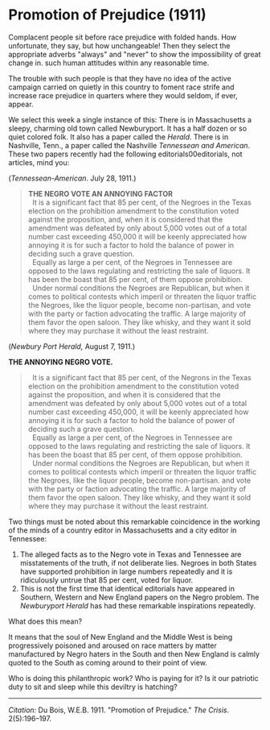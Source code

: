 
<!--
title:   Promotion of Prejudice
author:  Du Bois, W.E.B.
journal: The Crisis
year:    1911
volume:  2
issue: 5
pages: 196-197
-->

# Promotion of Prejudice (1911)

Complacent people sit before
race prejudice with folded hands. How unfortunate, they say, but how unchangeable! Then they select the appropriate adverbs "always" and "never" to show the impossibility of great change in. such human attitudes within any reasonable time.

The trouble with such people is that they have no idea of the active campaign carried on quietly in this country to foment race strife and increase race prejudice in quarters where they would seldom, if ever, appear.

We select this week a single instance of this: There is in Massachusetts a sleepy, charming old town called Newburyport. It has a half dozen or so quiet colored folk. It also has a paper called the *Herald*. There is in Nashville, Tenn., a paper called the Nashville *Tennessean and American*. These two papers recently had the following editorials00editorials, not articles, mind you:

(*Tennessean-American*. July 28, 1911.)

> **THE NEGRO VOTE AN ANNOYING FACTOR**   
> &nbsp;
> It is a significant fact that 85 per cent, of the Negroes in the Texas election on the prohibition
amendment to the constitution voted against the proposition, and, when it is considered that the amendment was defeated by only about 5,000 votes out of a total number cast exceeding 450,000 it will be keenly appreciated how annoying it is for such a factor to hold the balance of power in deciding such a grave question.   
> &nbsp;
> Equally as large a per cent, of the Negroes in Tennessee are opposed to the laws regulating and restricting the sale of liquors. It has been the boast that 85 per cent, of them oppose prohibition.   
> &nbsp;
> Under normal conditions the Negroes are Republican, but when it comes to political contests which imperil or threaten the liquor traffic the Negroes, like the liquor people, become non-partisan, and vote with the party or faction advocating the traffic. A large majority of them favor the open saloon. They like whisky, and they want it sold where they may purchase it without the least restraint.

(*Newbury Port Herald,* August 7, 1911.)

**THE ANNOYING NEGRO VOTE.**   
> &nbsp;
> It is a significant fact that 85 per cent, of the Negrons in the Texas election on the prohibition amendment to the constitution voted against the proposition, and when it is considered that the amendment was defeated by only about 5,000 votes out of a total number cast exceeding 450,000, it will be keenly appreciated how annoying it is for such a factor to hold the balance of power of deciding such a grave question.    
> &nbsp;
> Equally as large a per cent, of the Negroes in Tennessee are opposed to the laws regulating and restricting the sale of liquors. It has been the boast that 85 per cent, of them oppose prohibition.   
> &nbsp;
> Under normal conditions the Negroes are Republican, but when it comes to political contests which imperil or threaten the liquor traffic the Negroes, like the liquor people, become non-partisan. and vote with the party or faction advocating the traffic. A large majority of them favor the open saloon. They like whisky, and they want it sold where they may purchase it without the least restraint.

Two things must be noted about this remarkable coincidence in the working of the minds of a country editor in Massachusetts and a city editor in Tennessee:

1. The alleged facts as to the Negro vote in Texas and Tennessee are misstatements of the truth, if not deliberate lies. Negroes in both States have supported prohibition in large numbers repeatedly and it is ridiculously untrue that 85 per cent, voted for liquor.
2. This is not the first time that identical editorials have appeared in Southern, Western and New England papers on the Negro problem. The *Newburyport Herald* has had these remarkable inspirations repeatedly.

What does this mean?

It means that the soul of New England and the Middle West is being progressively poisoned and aroused on race matters by matter manufactured by Negro haters in the South and then New England is calmly quoted to the
South as coming around to their point of view.

Who is doing this philanthropic work? Who is paying for it? Is it our patriotic duty to sit and sleep while this deviltry is hatching?

_________________
*Citation:* Du Bois, W.E.B. 1911. "Promotion of Prejudice." *The Crisis*. 2(5):196&ndash;197.